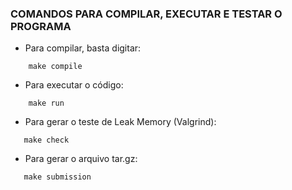 ### COMANDOS PARA COMPILAR, EXECUTAR E TESTAR O PROGRAMA

 - Para compilar, basta digitar:

```
    make compile
```

 - Para executar o código:

```
    make run
 ```

 - Para gerar o teste de Leak Memory (Valgrind):

 ```
    make check
 ```

 - Para gerar o arquivo tar.gz:

 ```
    make submission
 ```
